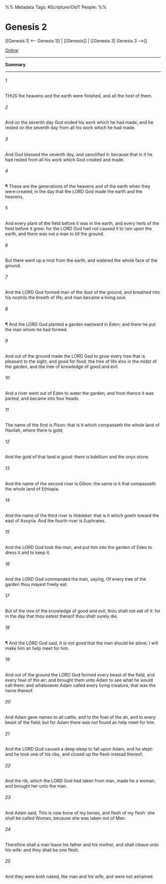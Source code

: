 %% Metadata
Tags: #Scripture/OldT
People: 
%%
# Genesis 2
[[Genesis 1| <-- Genesis 1]] | [[Genesis]] | [[Genesis 3| Genesis 3 -->]]

[Online](https://churchofjesuschrist.org/study/scriptures/ot/gen/2?lang=eng)

---
__Summary__



---

###### 1
THUS the heavens and the earth were finished, and all the host of them.
###### 2
And on the seventh day God ended his work which he had made; and he rested on the seventh day from all his work which he had made.
###### 3
And God blessed the seventh day, and sanctified it: because that in it he had rested from all his work which God created and made.
###### 4
¶ These are the generations of the heavens and of the earth when they were created, in the day that the LORD God made the earth and the heavens,
###### 5
And every plant of the field before it was in the earth, and every herb of the field before it grew: for the LORD God had not caused it to rain upon the earth, and there was not a man to till the ground.
###### 6
But there went up a mist from the earth, and watered the whole face of the ground.
###### 7
And the LORD God formed man of the dust of the ground, and breathed into his nostrils the breath of life; and man became a living soul.
###### 8
¶ And the LORD God planted a garden eastward in Eden; and there he put the man whom he had formed.
###### 9
And out of the ground made the LORD God to grow every tree that is pleasant to the sight, and good for food; the tree of life also in the midst of the garden, and the tree of knowledge of good and evil.
###### 10
And a river went out of Eden to water the garden; and from thence it was parted, and became into four heads.
###### 11
The name of the first is Pison: that is it which compasseth the whole land of Havilah, where there is gold;
###### 12
And the gold of that land is good: there is bdellium and the onyx stone.
###### 13
And the name of the second river is Gihon: the same is it that compasseth the whole land of Ethiopia.
###### 14
And the name of the third river is Hiddekel: that is it which goeth toward the east of Assyria.  And the fourth river is Euphrates.
###### 15
And the LORD God took the man, and put him into the garden of Eden to dress it and to keep it.
###### 16
And the LORD God commanded the man, saying, Of every tree of the garden thou mayest freely eat:
###### 17
But of the tree of the knowledge of good and evil, thou shalt not eat of it: for in the day that thou eatest thereof thou shalt surely die.
###### 18
¶ And the LORD God said, It is not good that the man should be alone; I will make him an help meet for him.
###### 19
And out of the ground the LORD God formed every beast of the field, and every fowl of the air; and brought them unto Adam to see what he would call them: and whatsoever Adam called every living creature, that was the name thereof.
###### 20
And Adam gave names to all cattle, and to the fowl of the air, and to every beast of the field; but for Adam there was not found an help meet for him.
###### 21
And the LORD God caused a deep sleep to fall upon Adam, and he slept: and he took one of his ribs, and closed up the flesh instead thereof;
###### 22
And the rib, which the LORD God had taken from man, made he a woman, and brought her unto the man.
###### 23
And Adam said, This is now bone of my bones, and flesh of my flesh: she shall be called Woman, because she was taken out of Man.
###### 24
Therefore shall a man leave his father and his mother, and shall cleave unto his wife: and they shall be one flesh.
###### 25
And they were both naked, the man and his wife, and were not ashamed.



